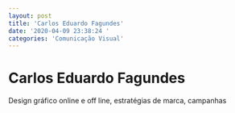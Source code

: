 ```yaml
---
layout: post
title: 'Carlos Eduardo Fagundes'
date: '2020-04-09 23:38:24 '
categories: 'Comunicação Visual'
---
```


# Carlos Eduardo Fagundes

Design gráfico online e off line, estratégias de marca, campanhas
